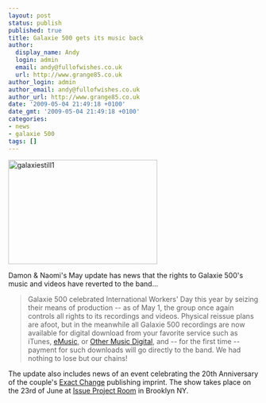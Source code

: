 ```yaml
---
layout: post
status: publish
published: true
title: Galaxie 500 gets its music back
author:
  display_name: Andy
  login: admin
  email: andy@fullofwishes.co.uk
  url: http://www.grange85.co.uk
author_login: admin
author_email: andy@fullofwishes.co.uk
author_url: http://www.grange85.co.uk
date: '2009-05-04 21:49:18 +0100'
date_gmt: '2009-05-04 21:49:18 +0100'
categories:
- news
- galaxie 500
tags: []
---
```

<p><span class="removed_link" title="http://www.fullofwishes.co.uk/2009/05/04/galaxie-500-gets-its-music-back/galaxiestill1/"><img src="http://www.fullofwishes.co.uk/wp/wp-content/uploads/2009/05/galaxiestill1-300x210.jpg" alt="galaxiestill1" title="galaxiestill1" width="300" height="210" class="alignright size-medium wp-image-1220" /></span>
<p><span class="removed_link" title="http://www.damonandnaomi.com/frameset/main.html">Damon & Naomi's May update</span> has news that the rights to Galaxie 500's music and videos have reverted to the band...</p>
<blockquote><p>Galaxie 500 celebrated International Workers' Day this year by seizing their means of production -- as of May 1, the group once again controls all rights to its recordings and videos. Physical reissue plans are afoot, but in the meanwhile all Galaxie 500 recordings are now available for digital download from your favorite service such as iTunes, <a href="http://www.emusic.com/artist/Galaxie-500-MP3-Download/11577627.html">eMusic</a>, or <a href="http://digital.othermusic.com/search/?t=artist&s=Galaxie%20500&releases">Other Music Digital</a>, and -- for the first time -- payment for such downloads will go directly to the band. We had nothing to lose but our chains!</p></blockquote>
<p>The update also includes news of an event celebrating the 20th Anniversary of the couple's <a href="http://www.exactchange.com/">Exact Change</a> publishing imprint. The show takes place on the 23rd of June at <a href="http://issueprojectroom.org/">Issue Project Room</a> in Brooklyn NY.</p>
